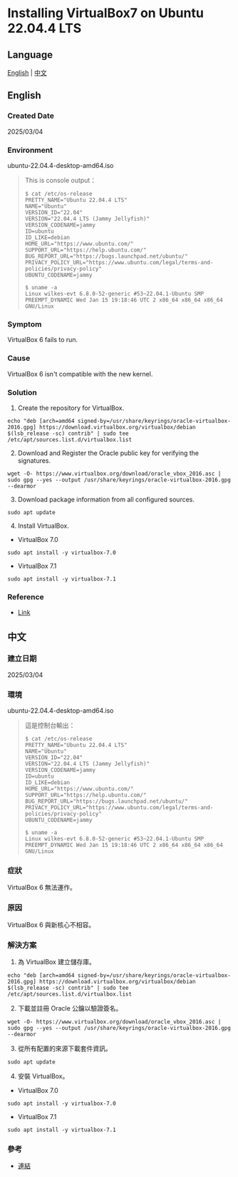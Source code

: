 # Installing VirtualBox7 on Ubuntu 22.04.4 LTS

## Language
[English](#english) | [中文](#中文)

## English
### Created Date
2025/03/04
### Environment
ubuntu-22.04.4-desktop-amd64.iso
> This is console output：
> ```console＝
> $ cat /etc/os-release
> PRETTY_NAME="Ubuntu 22.04.4 LTS"
> NAME="Ubuntu"
> VERSION_ID="22.04"
> VERSION="22.04.4 LTS (Jammy Jellyfish)"
> VERSION_CODENAME=jammy
> ID=ubuntu
> ID_LIKE=debian
> HOME_URL="https://www.ubuntu.com/"
> SUPPORT_URL="https://help.ubuntu.com/"
> BUG_REPORT_URL="https://bugs.launchpad.net/ubuntu/"
> PRIVACY_POLICY_URL="https://www.ubuntu.com/legal/terms-and-policies/privacy-policy"
> UBUNTU_CODENAME=jammy
> 
> $ uname -a
> Linux wilkes-evt 6.8.0-52-generic #53~22.04.1-Ubuntu SMP PREEMPT_DYNAMIC Wed Jan 15 19:18:46 UTC 2 x86_64 x86_64 x86_64 GNU/Linux
> ```
### Symptom
VirtualBox 6 fails to run.
### Cause
VirtualBox 6 isn't compatible with the new kernel.
### Solution
1. Create the repository for VirtualBox.
```shell
echo "deb [arch=amd64 signed-by=/usr/share/keyrings/oracle-virtualbox-2016.gpg] https://download.virtualbox.org/virtualbox/debian $(lsb_release -sc) contrib" | sudo tee /etc/apt/sources.list.d/virtualbox.list
```
2. Download and Register the Oracle public key for verifying the signatures.
```shell
wget -O- https://www.virtualbox.org/download/oracle_vbox_2016.asc | sudo gpg --yes --output /usr/share/keyrings/oracle-virtualbox-2016.gpg --dearmor
```
3. Download package information from all configured sources.
```shell
sudo apt update
```
4. Install VirtualBox.
  - VirtualBox 7.0
```shell
sudo apt install -y virtualbox-7.0
```
  - VirtualBox 7.1
```shell
sudo apt install -y virtualbox-7.1
```
### Reference
- [Link](<https://udhayakumarc.medium.com/installing-virtualbox-7-in-ubuntu-22-363193e5a691>)

## 中文
### 建立日期
2025/03/04
### 環境
ubuntu-22.04.4-desktop-amd64.iso
> 這是控制台輸出：
> ```console＝
> $ cat /etc/os-release
> PRETTY_NAME="Ubuntu 22.04.4 LTS"
> NAME="Ubuntu"
> VERSION_ID="22.04"
> VERSION="22.04.4 LTS (Jammy Jellyfish)"
> VERSION_CODENAME=jammy
> ID=ubuntu
> ID_LIKE=debian
> HOME_URL="https://www.ubuntu.com/"
> SUPPORT_URL="https://help.ubuntu.com/"
> BUG_REPORT_URL="https://bugs.launchpad.net/ubuntu/"
> PRIVACY_POLICY_URL="https://www.ubuntu.com/legal/terms-and-policies/privacy-policy"
> UBUNTU_CODENAME=jammy
> 
> $ uname -a
> Linux wilkes-evt 6.8.0-52-generic #53~22.04.1-Ubuntu SMP PREEMPT_DYNAMIC Wed Jan 15 19:18:46 UTC 2 x86_64 x86_64 x86_64 GNU/Linux
> ```
### 症狀
VirtualBox 6 無法運作。
### 原因
VirtualBox 6 與新核心不相容。
### 解決方案
1. 為 VirtualBox 建立儲存庫。
```shell
echo "deb [arch=amd64 signed-by=/usr/share/keyrings/oracle-virtualbox-2016.gpg] https://download.virtualbox.org/virtualbox/debian $(lsb_release -sc) contrib" | sudo tee /etc/apt/sources.list.d/virtualbox.list
```
2. 下載並註冊 Oracle 公鑰以驗證簽名。
```shell
wget -O- https://www.virtualbox.org/download/oracle_vbox_2016.asc | sudo gpg --yes --output /usr/share/keyrings/oracle-virtualbox-2016.gpg --dearmor
```
3. 從所有配置的來源下載套件資訊。
```shell
sudo apt update
```
4. 安裝 VirtualBox。
  - VirtualBox 7.0
```shell
sudo apt install -y virtualbox-7.0
```
  - VirtualBox 7.1
```shell
sudo apt install -y virtualbox-7.1
```
### 參考
- [連結](<https://udhayakumarc.medium.com/installing-virtualbox-7-in-ubuntu-22-363193e5a691>)

